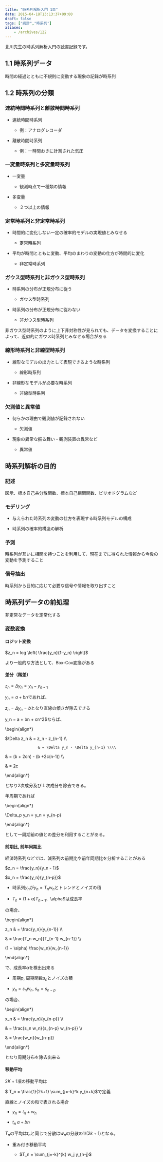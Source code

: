 ```yaml
---
title: "時系列解析入門 1章"
date: 2015-04-18T13:13:37+09:00
draft: false
tags: ["統計","時系列"]
aliases:
    - /archives/122
---
```


北川先生の時系列解析入門の読書記録です。

## 1.1 時系列データ
時間の経過とともに不規則に変動する現象の記録が時系列

## 1.2 時系列の分類
### 連続時間時系列と離散時間時系列
 * 連続時間時系列
    * 例：アナログレコーダ
 * 離散時間時系列
    * 例：一時間おきに計測された気圧

### 一変量時系列と多変量時系列
 * 一変量
    * 観測時点で一種類の情報
 * 多変量
    * ２つ以上の情報 

### 定常時系列と非定常時系列
 * 時間的に変化しない一定の確率的モデルの実現値とみなせる
    * 定常時系列
 * 平均が時間とともに変動、平均のまわりの変動の仕方が時間的に変化
    * 非定常時系列

### ガウス型時系列と非ガウス型時系列
 * 時系列の分布が正規分布に従う
    * ガウス型時系列
 * 時系列の分布が正規分布に従わない
   * 非ガウス型時系列

非ガウス型時系列のように上下非対称性が見られても、データを変換することによって、近似的にガウス時系列とみなせる場合がある

### 線形時系列と非線型時系列
 * 線形なモデルの出力として表現できるような時系列
    * 線形時系列
 * 非線形なモデルが必要な時系列
    * 非線型時系列

### 欠測値と異常値
 * 何らかの理由で観測値が記録されない
    * 欠測値
 * 現象の異常な振る舞い・観測装置の異常など
    * 異常値

## 時系列解析の目的
### 記述
図示、標本自己共分散関数、標本自己相関関数、ピリオドグラムなど

### モデリング
 * 与えられた時系列の変動の仕方を表現する時系列モデルの構成
 * 時系列の確率的構造の解析

### 予測
時系列が互いに相関を持つことを利用して、現在までに得られた情報から今後の変動を予測すること

### 信号抽出
時系列から目的に応じて必要な信号や情報を取り出すこと

## 時系列データの前処理
非定常なデータを定常化する
### 変数変換
#### ロジット変換
$z_n = log \left( \frac{y_n}{1-y_n} \right)$
より一般的な方法として、Box-Cox変換がある
#### 差分（階差）
$z_n = \Delta y_n = y_n - y_{n-1}$
 
$y_n = a + bn$であれば、
$z_n = \Delta y_n = b$となり直線の傾きが除去できる


y_n = a + bn + cn^2$ならば、

\begin{align\*}
$\Delta z_n & = z_n - z_{n-1} \\\\
                   & = \Delta y_n - \Delta y_{n-1} \\\\
& = (b + 2cn) - (b +2c(n-1)) \\\\
& = 2c
\end{align\*}
となり2次成分及び１次成分を除去できる。

年周期であれば

\begin{align\*}
\Delta_p y_n = y_n = y_{n-p}
\end{align\*}
として一周期前の値との差分を利用することがある。

#### 前期比, 前年同期比
経済時系列などでは、減系列の前期比や前年同期比を分析することがある

$z_n = \frac{y_n}{y_n - 1}$

$x_n = \frac{y_n}{y_{n-p}}$

 * 時系列$y_n$が$y_n=T_n w_n$とトレンドとノイズの積
 * $T_n = (1+\alpha) T_{n-1}、$\alpha$は成長率

の場合、

\begin{align\*}
z_n & = \frac{y_n}{y_{n-1}} \\\\
& = \frac{T_n w_n}{T_{n-1} w_{n-1}} \\\\
(1 + \alpha) \frac{w_n}{w_{n-1}}
\end{align\*}
で、成長率$\alpha$を検出出来る


 * 周期$p$, 周期関数$s_n$とノイズの積
 * $y_n = s_n \dot w_n$, $s_n = s_{n-p}$

の場合、

\begin{align\*}
x_n & = \frac{y_n}{y_{n-p}} \\\\
& = \frac{s_n w_n}{s_{n-p} w_{n-p}} \\\\
& = \frac{w_n}{w_{n-p}}
\end{align\*}
となり周期分布を除去出来る

#### 移動平均
$2K+1$項の移動平均は
$ T_n = \frac{1}{2k+1} \sum_{j=-k}^k y_{n+k}$で定義

直線とノイズの和で表される場合

* $y_n = t_n + w_n$
* $t_n ~ a + bn$

$T_n$の平均は$t_n$と同じで分散は$w_n$の分散の$1/(2k+1)$となる。

 * 重み付き移動平均
    * $T_n = \sum_{j=-k}^{k} w_j y_{n-j}$



